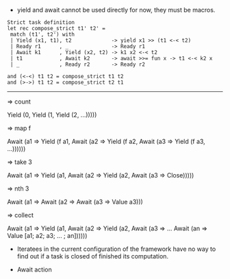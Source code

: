 
- yield and await cannot be used directly for now, they must be macros.

```
Strict task definition
let rec compose_strict t1' t2' =
 match (t1', t2') with
 | Yield (x1, t1), t2             -> yield x1 >> (t1 <-< t2)
 | Ready r1      , _              -> Ready r1
 | Await k1      , Yield (x2, t2) -> k1 x2 <-< t2
 | t1            , Await k2       -> await >>= fun x -> t1 <-< k2 x
 | _             , Ready r2       -> Ready r2

and (<-<) t1 t2 = compose_strict t1 t2
and (>->) t1 t2 = compose_strict t2 t1
```


---

=> count

Yield (0,
    Yield (1,
        Yield (2, ...)))))

=> map f

Await (a1 => Yield (f a1,
    Await (a2 => Yield (f a2,
        Await (a3 => Yield (f a3, ...))))))

=> take 3

Await (a1 => Yield (a1,
    Await (a2 => Yield (a2,
        Await (a3 => Close)))))


=> nth 3

Await (a1 =>
    Await (a2 =>
        Await (a3 => Value a3)))


=> collect

Await (a1 => Yield (a1,
    Await (a2 => Yield (a2,
        Await (a3 =>
            ...
                Await (an => Value [a1; a2; a3; ... ; an])))))

- Iteratees in the current configuration of the framework have no way to find
  out if a task is closed of finished its computation.

- Await action
